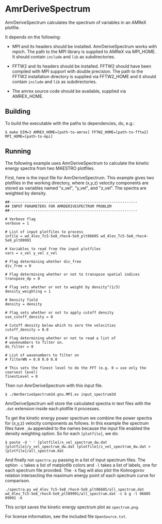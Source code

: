 # AmrDeriveSpectrum

AmrDeriveSpectrum calculates the spectrum of variables in an AMReX plotfile.

It depends on the following:

- MPI and its headers should be installed. AmrDeriveSpectrum works
  with mpich.  The path to the MPI library is supplied to AMReX via MPI_HOME.
  It should contain `include` and `lib` as subdirectories.

- FFTW2 and its headers should be installed.  FFTW2 should have been
  compiled with MPI support with double precision.  The path to the
  FFTW2 installation directory is supplied via FFTW2_HOME and it
  should contain `include` and `lib` as subdirectories.

- The amrex source code should be available, supplied via AMREX_HOME.

## Building

To build the executable with the paths to dependencies, do, e.g.:

```
$ make DIM=3 AMREX_HOME=[path-to-amrex] FFTW2_HOME=[path-to-fftw2] MPI_HOME=[path-to-mpi]
```

## Running

The following example uses AmrDeriveSpectrum to calculate the kinetic
energy spectra from two MAESTRO plotfiles.

First, here is the input file for AmrDeriveSpectrum. This example
gives two plotfiles in the working directory, where (x,y,z) velocity
components are stored as variables named "x_vel", "y_vel", and
"z_vel". The spectra are weighted by density.

```
##-----------------------------------------------------------
## INPUT PARAMETERS FOR AMRDERIVESPECTRUM PROBLEM
##-----------------------------------------------------------

# Verbose flag
verbose = 1

# List of input plotfiles to process
infile = wd_4lev_Tc5-5e8_rhoc4-5e9_plt06605 wd_4lev_Tc5-5e8_rhoc4-5e9_plt09991

# Variables to read from the input plotfiles
vars = x_vel y_vel z_vel

# Flag determining whether div_free
div_free = 0

# Flag determining whether or not to transpose spatial indices
transpose_dp = 0

# Flag sets whether or not to weight by density^(1/3)
density_weighting = 1

# Density field
density = density

# Flag sets whether or not to apply cutoff density
use_cutoff_density = 0

# Cutoff density below which to zero the velocities
cutoff_density = 0.0

# Flag determining whether or not to read a list of
# wavenumbers to filter on.
do_filter = 0

# List of wavenumbers to filter on
# filterWN = 0.0 0.0 0.0

# This sets the finest level to do the FFT (e.g. 0 = use only the coarsest level)
finestLevel = 0
```

Then run AmrDeriveSpectrum with this input file.

```
$ ./AmrDeriveSpectrum3d.gnu.MPI.ex input_spectrum3d
```

AmrDeriveSpectrum will store the calculated spectra in text files with
the `.dat` extension inside each plotfile it processes.

To get the kinetic energy power spectrum we combine the power spectra
for (x,y,z) velocity components as follows. In this example the
spectrum files have `_dw` appended to the names because the input file
enabled the density weighting option. So for each `[plotfile]`, we do:

```
$ paste -d ' ' [plotfile]/x_vel_spectrum_dw.dat [plotfile]/y_vel_spectrum_dw.dat [plotfile]/z_vel_spectrum_dw.dat > [plotfile]/all_spectrum.dat
```

And finally run `spectra.py` passing in a list of input spectrum
files. The option `-c` takes a list of matplotlib colors and `-l`
takes a list of labels, one for each spectrum file provided. The `-k`
flag will also plot the Kolmogorov relation intersecting the maximum
energy point of each spectrum curve for comparison.

```
./spectra.py wd_4lev_Tc5-5e8_rhoc4-5e9_plt06605/all_spectrum.dat wd_4lev_Tc5-5e8_rhoc4-5e9_plt09991/all_spectrum.dat -c b g -l 06605 09991 -k
```

This script saves the kinetic energy spectrum plot as `spectrum.png`.

For license information, see the included file `OpenSource.txt`.